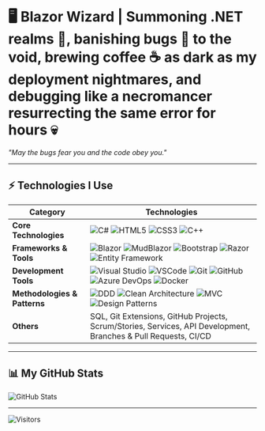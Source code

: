 # 🖥️ Blazor Wizard | Summoning .NET realms 🌌, banishing bugs 🐛 to the void, brewing coffee ☕ as dark as my deployment nightmares, and debugging like a necromancer resurrecting the same error for hours 💀  
_"May the bugs fear you and the code obey you."_

---

## ⚡ Technologies I Use

| **Category**          | **Technologies**                                                                                                                                                           |
|-----------------------|----------------------------------------------------------------------------------------------------------------------------------------------------------------------------|
| **Core Technologies**  | ![C#](https://img.shields.io/badge/C%23-239120?style=flat&logo=c-sharp&logoColor=white) ![HTML5](https://img.shields.io/badge/HTML5-E34F26?style=flat&logo=html5&logoColor=white) ![CSS3](https://img.shields.io/badge/CSS3-1572B6?style=flat&logo=css3&logoColor=white) ![C++](https://img.shields.io/badge/C%2B%2B-00599C?style=flat&logo=cplusplus&logoColor=white) |
| **Frameworks & Tools** | ![Blazor](https://img.shields.io/badge/Blazor-512BD4?style=flat&logo=blazor&logoColor=white) ![MudBlazor](https://img.shields.io/badge/MudBlazor-5C6BC0?style=flat&logo=blazor&logoColor=white) ![Bootstrap](https://img.shields.io/badge/Bootstrap-563D7C?style=flat&logo=bootstrap&logoColor=white) ![Razor](https://img.shields.io/badge/Razor-512BD4?style=flat&logo=blazor&logoColor=white) ![Entity Framework](https://img.shields.io/badge/Entity%20Framework-7F40B0?style=flat&logo=dotnet&logoColor=white) |
| **Development Tools**  | ![Visual Studio](https://img.shields.io/badge/Visual%20Studio-5C2D91?style=flat&logo=visualstudio&logoColor=white) ![VSCode](https://img.shields.io/badge/VS%20Code-007ACC?style=flat&logo=visualstudiocode&logoColor=white) ![Git](https://img.shields.io/badge/Git-F05032?style=flat&logo=git&logoColor=white) ![GitHub](https://img.shields.io/badge/GitHub-181717?style=flat&logo=github&logoColor=white) ![Azure DevOps](https://img.shields.io/badge/Azure%20DevOps-0078D4?style=flat&logo=azuredevops&logoColor=white) ![Docker](https://img.shields.io/badge/Docker-2496ED?style=flat&logo=docker&logoColor=white) |
| **Methodologies & Patterns** | ![DDD](https://img.shields.io/badge/DDD-FF8C00?style=flat&logo=dotnet&logoColor=white) ![Clean Architecture](https://img.shields.io/badge/Clean%20Architecture-1C89D6?style=flat&logo=dotnet&logoColor=white) ![MVC](https://img.shields.io/badge/MVC-00457C?style=flat&logo=dotnet&logoColor=white) ![Design Patterns](https://img.shields.io/badge/Design%20Patterns-6C7A89?style=flat&logo=dotnet&logoColor=white) |
| **Others**            | SQL, Git Extensions, GitHub Projects, Scrum/Stories, Services, API Development, Branches & Pull Requests, CI/CD                                                              |

---

## 📊 My GitHub Stats
![GitHub Stats](https://github-readme-stats.vercel.app/api?username=YOUR_USERNAME&show_icons=true&theme=dark&hide_border=true)

---

![Visitors](https://visitor-badge.laobi.icu/badge?page_id=YOUR_USERNAME.YOUR_USERNAME)
